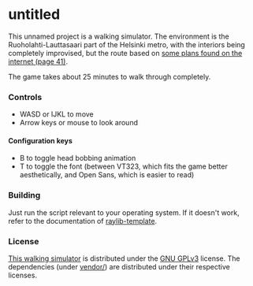 # untitled
This unnamed project is a walking simulator. The environment is the
Ruoholahti-Lauttasaari part of the Helsinki metro, with the interiors
being completely improvised, but the route based on [some plans found
on the internet (page 41)][metro-plan].

The game takes about 25 minutes to walk through completely.

### Controls
- WASD or IJKL to move
- Arrow keys or mouse to look around

#### Configuration keys
- B to toggle head bobbing animation
- T to toggle the font (between VT323, which fits the game better
  aesthetically, and Open Sans, which is easier to read)

### Building
Just run the script relevant to your operating system. If it doesn't
work, refer to the documentation of
[raylib-template](https://git.neon.moe/neon/raylib-template).

### License
[This walking simulator](src/) is distributed under the [GNU
GPLv3](LICENSE.md) license. The dependencies (under
[vendor/](vendor/)) are distributed under their respective licenses.

[metro-plan]: https://www.hel.fi/hel2/ksv/Aineistot/maanalainen/Maanalaisen_yleiskaavan_selostus.pdf "A PDF containing the mentioned plans"
